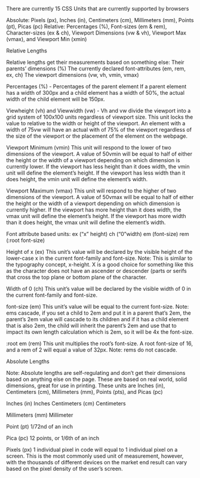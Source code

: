 There are currently 15 CSS Units that are currently supported by browsers


Absolute: Pixels (px), Inches (in), Centimeters (cm), Millimeters (mm), Points (pt), Picas (pc)
Relative: Percentages (%), Font-sizes (em & rem), Character-sizes (ex & ch), Viewport Dimensions (vw & vh), Viewport Max (vmax), and Viewport Min (xmin)

Relative Lengths

Relative lengths get their measurements based on something else: 
Their parents’ dimensions (%)
The currently declared font-attributes (em, rem, ex, ch)
The viewport dimensions (vw, vh, vmin, vmax)

Percentages (%) - Percentages of the parent element
If a parent element has a width of 300px and a child element has a width of 50%, the actual width of the child element will be 150px.

Viewheight (vh) and Viewwidth (vw) - 
Vh and vw divide the viewport into a grid system of 100x100 units regardless of viewport size. This unit locks the value to relative to the width or height of the viewport. An element with a width of 75vw will have an actual with of 75% of the viewport regardless of the size of the viewport or the placement of the element on the webpage.

Viewport Minimum (vmin) 
This unit will respond to the lower of two dimensions of the viewport. A value of 50vmin will be equal to half of either the height or the width of a viewport depending on which dimension is currently lower. If the viewport has less height than it does width, the vmin unit will define the element’s height. If the viewport has less width than it does height, the vmin unit will define the element’s width.

Viewport Maximum (vmax)
This unit will respond to the higher of two dimensions of the viewport. A value of 50vmax will be equal to half of either the height or the width of a viewport depending on which dimension is currently higher. If the viewport has more height than it does width, the vmax unit will define the element’s height. If the viewport has more width than it does height, the vmax unit will define the element’s width.

Font attribute based units:
ex (“x” height)
ch (“0”width)
em (font-size)
rem (:root font-size)

Height of x (ex)
    This unit’s value will be declared by the visible height of the lower-case x in the current font-family and font-size.
Note: This is similar to the typography concept, x-height. X is a good choice for something like this as the character does not have an ascender or descender (parts or serifs that cross the top plane or bottom plane of the character.

Width of 0 (ch)
    This unit’s value will be declared by the visible width of 0 in the current font-family and font-size.

font-size (em)
    This unit’s value will be equal to the current font-size.
    Note: ems cascade, if you set a child to 2em and put it in a parent that’s 2em, the parent’s 2em value will cascade to its children and if it has a child element that is also 2em, the child will inherit the parent’s 2em and use that to impact its own length calculation which is 2em, so it will be 4x the font-size.

:root em (rem)
    This unit multiplies the root’s font-size. A root font-size of 16, and a rem of 2 will equal a value of 32px.
Note: rems do not cascade.

Absolute Lengths

Note: Absolute lengths are self-regulating and don’t get their dimensions based on anything else on the page. These are based on real world, solid dimensions, great for use in printing. These units are Inches (in), Centimeters (cm), Millimeters (mm), Points (pts), and Picas (pc)

Inches (in)
    Inches
Centimeters (cm)
    Centimeters

Millimeters (mm)
    Millimeter

Point (pt)
    1/72nd of an inch

Pica (pc)
    12 points, or 1/6th of an inch

Pixels (px)
    1 individual pixel in code will equal to 1 individual pixel on a screen. This is the most commonly used unit of measurement, however, with the thousands of different devices on the market end result can vary based on the pixel density of the user’s screen.
